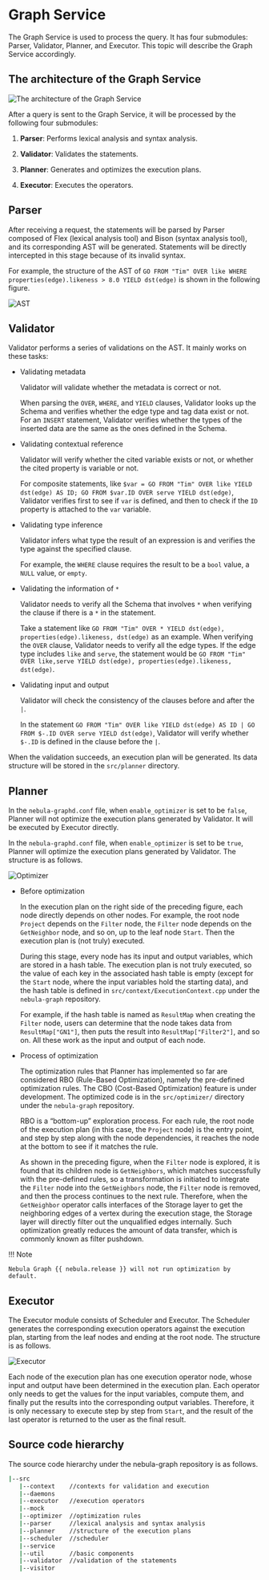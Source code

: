 # Graph Service

The Graph Service is used to process the query. It has four submodules: Parser, Validator, Planner, and Executor. This topic will describe the Graph Service accordingly.

## The architecture of the Graph Service

![The architecture of the Graph Service](https://docs-cdn.nebula-graph.com.cn/docs-2.0/1.introduction/2.nebula-graph-architecture/query-engine-architecture.png)

After a query is sent to the Graph Service, it will be processed by the following four submodules:

1. **Parser**: Performs lexical analysis and syntax analysis.

2. **Validator**: Validates the statements.

3. **Planner**: Generates and optimizes the execution plans.

4. **Executor**: Executes the operators.

## Parser

After receiving a request, the statements will be parsed by Parser composed of Flex (lexical analysis tool) and Bison (syntax analysis tool), and its corresponding AST will be generated. Statements will be directly intercepted in this stage because of its invalid syntax.

For example, the structure of the AST of `GO FROM "Tim" OVER like WHERE properties(edge).likeness > 8.0 YIELD dst(edge)` is shown in the following figure.

![AST](https://docs-cdn.nebula-graph.com.cn/docs-2.0/1.introduction/2.nebula-graph-architecture/parser-ast-tree.png)

## Validator

Validator performs a series of validations on the AST. It mainly works on these tasks:

- Validating metadata

    Validator will validate whether the metadata is correct or not.

    When parsing the `OVER`, `WHERE`, and `YIELD` clauses, Validator looks up the Schema and verifies whether the edge type and tag data exist or not. For an `INSERT` statement, Validator verifies whether the types of the inserted data are the same as the ones defined in the Schema.

- Validating contextual reference

    Validator will verify whether the cited variable exists or not, or whether the cited property is variable or not.

    For composite statements, like `$var = GO FROM "Tim" OVER like YIELD dst(edge) AS ID; GO FROM $var.ID OVER serve YIELD dst(edge)`, Validator verifies first to see if `var` is defined, and then to check if the `ID` property is attached to the `var` variable.

- Validating type inference

    Validator infers what type the result of an expression is and verifies the type against the specified clause.

    For example, the `WHERE` clause requires the result to be a `bool` value, a `NULL` value, or `empty`.

- Validating the information of `*`

    Validator needs to verify all the Schema that involves `*` when verifying the clause if there is a `*` in the statement.

    Take a statement like `GO FROM "Tim" OVER * YIELD dst(edge), properties(edge).likeness, dst(edge)` as an example. When verifying the `OVER` clause, Validator needs to verify all the edge types. If the edge type includes `like` and `serve`, the statement would be `GO FROM "Tim" OVER like,serve YIELD dst(edge), properties(edge).likeness, dst(edge)`.

- Validating input and output

    Validator will check the consistency of the clauses before and after the `|`.

    In the statement `GO FROM "Tim" OVER like YIELD dst(edge) AS ID | GO FROM $-.ID OVER serve YIELD dst(edge)`, Validator will verify whether `$-.ID` is defined in the clause before the `|`.

When the validation succeeds, an execution plan will be generated. Its data structure will be stored in the `src/planner` directory.

## Planner

In the `nebula-graphd.conf` file, when `enable_optimizer` is set to be `false`, Planner will not optimize the execution plans generated by Validator. It will be executed by Executor directly.

In the `nebula-graphd.conf` file, when `enable_optimizer` is set to be `true`, Planner will optimize the execution plans generated by Validator. The structure is as follows.

![Optimizer](https://docs-cdn.nebula-graph.com.cn/docs-2.0/1.introduction/2.nebula-graph-architecture/optimizer.png)

- Before optimization
  
    In the execution plan on the right side of the preceding figure, each node directly depends on other nodes. For example, the root node `Project` depends on the `Filter` node, the `Filter` node depends on the `GetNeighbor` node, and so on, up to the leaf node `Start`. Then the execution plan is (not truly) executed.

    During this stage, every node has its input and output variables, which are stored in a hash table. The execution plan is not truly executed, so the value of each key in the associated hash table is empty (except for the `Start` node, where the input variables hold the starting data), and the hash table is defined in `src/context/ExecutionContext.cpp` under the `nebula-graph` repository.

    For example, if the hash table is named as `ResultMap` when creating the `Filter` node, users can determine that the node takes data from `ResultMap["GN1"]`, then puts the result into `ResultMap["Filter2"]`, and so on. All these work as the input and output of each node.

- Process of optimization

    The optimization rules that Planner has implemented so far are considered RBO (Rule-Based Optimization), namely the pre-defined optimization rules. The CBO (Cost-Based Optimization) feature is under development. The optimized code is in the `src/optimizer/` directory under the `nebula-graph` repository.

    RBO is a “bottom-up” exploration process. For each rule, the root node of the execution plan (in this case, the `Project` node) is the entry point, and step by step along with the node dependencies, it reaches the node at the bottom to see if it matches the rule.

    As shown in the preceding figure, when the `Filter` node is explored, it is found that its children node is `GetNeighbors`, which matches successfully with the pre-defined rules, so a transformation is initiated to integrate the `Filter` node into the `GetNeighbors` node, the `Filter` node is removed, and then the process continues to the next rule. Therefore, when the `GetNeighbor` operator calls interfaces of the Storage layer to get the neighboring edges of a vertex during the execution stage, the Storage layer will directly filter out the unqualified edges internally. Such optimization greatly reduces the amount of data transfer, which is commonly known as filter pushdown.

!!! Note

    Nebula Graph {{ nebula.release }} will not run optimization by default.

## Executor

The Executor module consists of Scheduler and Executor. The Scheduler generates the corresponding execution operators against the execution plan, starting from the leaf nodes and ending at the root node. The structure is as follows.

![Executor](https://docs-cdn.nebula-graph.com.cn/docs-2.0/1.introduction/2.nebula-graph-architecture/executor.png)

Each node of the execution plan has one execution operator node, whose input and output have been determined in the execution plan. Each operator only needs to get the values for the input variables, compute them, and finally put the results into the corresponding output variables. Therefore, it is only necessary to execute step by step from `Start`, and the result of the last operator is returned to the user as the final result.

## Source code hierarchy

The source code hierarchy under the nebula-graph repository is as follows.

```bash
|--src
   |--context    //contexts for validation and execution
   |--daemons
   |--executor   //execution operators
   |--mock
   |--optimizer  //optimization rules
   |--parser     //lexical analysis and syntax analysis
   |--planner    //structure of the execution plans
   |--scheduler  //scheduler
   |--service
   |--util       //basic components
   |--validator  //validation of the statements
   |--visitor
```
